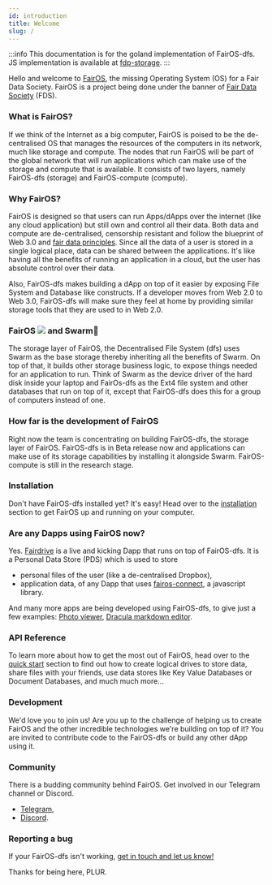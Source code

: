 ```yaml
---
id: introduction
title: Welcome
slug: /
---
```


:::info
This documentation is for the goland implementation of FairOS-dfs. JS implementation is available at [fdp-storage](https://github.com/fairDataSociety/fdp-storage).
:::

[//]: # ()
[//]: # (:::info)

[//]: # (FairOS-dfs version v0.9.0 has breaking changes and is not compatible with the last stable version v0.7.3.)

[//]: # (This release works with bee v1.9.0 or above.)

[//]: # (:::)

Hello and welcome to [FairOS](/docs/fairOS/introduction), the missing Operating System (OS) for a Fair Data Society. FairOS is a project being done under the banner of [Fair Data Society](https://fairdatasociety.org/) (FDS).

###  What is FairOS?
If we think of the Internet as a big computer, FairOS is poised to be the de-centralised OS that manages the resources of the computers in its network, much like storage and compute. The nodes that run FairOS will be part of the global network that will run applications which can make use of the storage and compute that is available. It consists of two layers, namely FairOS-dfs (storage) and FairOS-compute (compute).

### Why FairOS?
FairOS is designed so that users can run Apps/dApps over the internet (like any cloud application) but still own and control all their data. Both data and compute are de-centralised, censorship resistant and follow the blueprint of Web 3.0 and [fair data principles](https://principles.fairdatasociety.org/). Since all the data of a user is stored in a single logical place, data can be shared between the applications. It's like having all the benefits of running an application in a cloud, but the user has absolute control over their data.

Also, FairOS-dfs makes building a dApp on top of it easier by exposing File System and Database like constructs. If a developer moves from Web 2.0 to Web 3.0, FairOS-dfs will make sure they feel at home by providing similar storage tools that they are used to in Web 2.0.

### FairOS ![](/img/favicon.ico "") and Swarm🐝
The storage layer of FairOS, the Decentralised File System (dfs) uses Swarm as the base storage thereby inheriting all the benefits of Swarm. On top of that, it builds other storage business logic, to expose things needed for an application to run. Think of Swarm as the device driver of the hard disk inside your laptop and FairOs-dfs as the Ext4 file system and other databases that run on top of it, except that FairOS-dfs does this for a group of computers instead of one.  

### How far is the development of FairOS
Right now the team is concentrating on building FairOS-dfs, the storage layer of FairOS. FairOS-dfs is in Beta release now and applications can make use of its storage capabilities by installing it alongside Swarm. FairOS-compute is still in the research stage.

### Installation
Don't have FairOS-dfs installed yet? It's easy! Head over to the [installation](/docs/fairOS-dfs/manual-installation) section to get FairOS up and running on your computer.

### Are any Dapps using FairOS now?
Yes. [Fairdrive](https://fairdrive.fairdatasociety.org/) is a live and kicking Dapp that runs on top of FairOS-dfs. It is a Personal Data Store (PDS) which is used to store
- personal files of the user (like a de-centralised Dropbox),
- application data, of any Dapp that uses [fairos-connect](https://github.com/fairDataSociety/fairos-connect), a javascript library.

And many more apps are being developed using FairOS-dfs, to give just a few examples: [Photo viewer](https://app.photo.fairdatasociety.org/), [Dracula markdown editor](https://app.dracula.fairdatasociety.org/).

### API Reference
To learn more about how to get the most out of FairOS, head over to the [quick start](/docs/fairOS-dfs/quickstart) section to find out how to create logical drives to store data, share files with your friends, use data stores like Key Value Databases or Document Databases, and much much more...

### Development
We'd love you to join us! Are you up to the challenge of helping us to create FairOS and the other incredible technologies we're building on top of it? You are invited to contribute code to the FairOS-dfs or build any other dApp using it.

### Community
There is a budding community behind FairOS. Get involved in our Telegram channel or Discord.

- [Telegram](https://t.me/joinchat/GCEfnpZbpfZgVyoK),
- [Discord](https://discord.gg/KrVTmahcUA).


### Reporting a bug
If your FairOS-dfs isn't working, [get in touch and let us know!](https://github.com/fairDataSociety/fairOS-dfs/issues)


Thanks for being here, PLUR.
